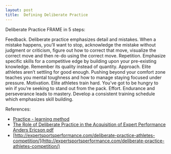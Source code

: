 ```yaml
---
layout: post
title:  Defining Deliberate Practice
---
```


Deliberate Practice FRAME in 5 steps:

Feedback. Deliberate practice emphasizes detail and mistakes. When a mistake happens, you’ll want to stop, acknowledge the mistake without judgment or criticism, figure out how to correct that move, visualize the correct move and then re-do using the correct move.
Repetition. Emphasize specific skills for a competitive edge by building upon your pre-existing knowledge. Remember its quality instead of quantity.
Approach. Elite athletes aren’t settling for good enough. Pushing beyond your comfort zone teaches you mental toughness and how to manage staying focused under pressure.
Motivation.  Elite athletes train hard. You’ve got to be hungry to win if you’re seeking to stand out from the pack.
Effort. Endurance and perseverance leads to mastery. Develop a consistent training schedule which emphasizes skill building.

References: 
* [Practice - learning method](https://en.wikipedia.org/wiki/Practice_(learning_method))
* [The Role of Deliberate Practice in the Acquisition of Expert Performance Anders Ericson pdf](http://projects.ict.usc.edu/itw/gel/EricssonDeliberatePracticePR93.PDF)
* [http://expertsportsperformance.com/deliberate-practice-athletes-competition/](http://expertsportsperformance.com/deliberate-practice-athletes-competition/)
